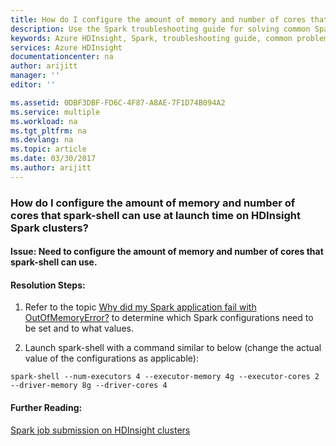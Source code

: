 ```yaml
---
title: How do I configure the amount of memory and number of cores that spark-shell can use at launch time on HDInsight Spark clusters? | Microsoft Docs
description: Use the Spark troubleshooting guide for solving common Spark problems on Azure HDInsight platform.
keywords: Azure HDInsight, Spark, troubleshooting guide, common problems, application configuration, spark-shell
services: Azure HDInsight
documentationcenter: na
author: arijitt
manager: ''
editor: ''

ms.assetid: 0DBF3DBF-FD6C-4F87-A8AE-7F1D74B094A2
ms.service: multiple
ms.workload: na
ms.tgt_pltfrm: na
ms.devlang: na
ms.topic: article
ms.date: 03/30/2017
ms.author: arijitt
---
```


### How do I configure the amount of memory and number of cores that spark-shell can use at launch time on HDInsight Spark clusters?

#### Issue: Need to configure the amount of memory and number of cores that spark-shell can use. 

#### Resolution Steps:  

1. Refer to the topic [Why did my Spark application fail with OutOfMemoryError?](spark-application-failure-with-outofmemoryerror.md) to determine which Spark configurations need to be set and to what values. 

2. Launch spark-shell with a command similar to below (change the actual value of the configurations as applicable): 

~~~~
spark-shell --num-executors 4 --executor-memory 4g --executor-cores 2 --driver-memory 8g --driver-cores 4
~~~~

#### Further Reading:

[Spark job submission on HDInsight clusters](https://blogs.msdn.microsoft.com/azuredatalake/2017/01/06/spark-job-submission-on-hdinsight-101/)
